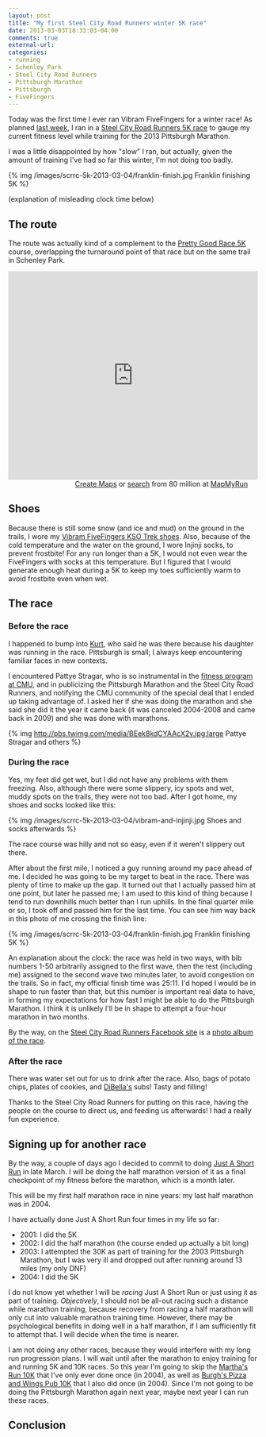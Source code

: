 ```yaml
---
layout: post
title: "My first Steel City Road Runners winter 5K race"
date: 2013-03-03T18:33:03-04:00
comments: true
external-url: 
categories: 
- running
- Schenley Park
- Steel City Road Runners
- Pittsburgh Marathon
- Pittsburgh
- FiveFingers
---
```

Today was the first time I ever ran Vibram FiveFingers for a winter race! As planned [last week](/blog/2013/02/24/2013-pittsburgh-marathon-training-progress-since-signing-up-three-weeks-ago/), I ran in a [Steel City Road Runners 5K race](http://www.steelcityrrc.org/scrrcevents?eventId=620982&EventViewMode=2&CalendarViewType=1&SelectedDate=3/16/2013) to gauge my current fitness level while training for the 2013 Pittsburgh Marathon.

I was a little disappointed by how "slow" I ran, but actually, given the amount of training I've had so far this winter, I'm not doing too badly.

{% img /images/scrrc-5k-2013-03-04/franklin-finish.jpg Franklin finishing 5K %}

(explanation of misleading clock time below)

<!--more-->

## The route

The route was actually kind of a complement to the [Pretty Good Race 5K](/blog/categories/pretty-good-race/) course, overlapping the turnaround point of that race but on the same trail in Schenley Park.

<iframe id="mapmyfitness_route" src="http://www.mapmyrun.com/routes/view/embedded/176780548?width=560&height=400&&line_color=7f0000ff&distance_markers=1&map_mode=TERRAIN" height="420px" width="100%" frameborder="0"></iframe><div style="text-align: right; padding-right: 20px;"><a target="_blank" href="http://mapmyrun.com/routes/create/">Create Maps</a> or <a target="_blank" href="http://mapmyrun.com/routes/">search</a> from 80 million at <a href="http://mapmyrun.com">MapMyRun</a></div>

## Shoes

Because there is still some snow (and ice and mud) on the ground in the trails, I wore my [Vibram FiveFingers KSO Trek shoes](/blog/2012/08/28/five-reasons-we-just-stocked-up-on-vibram-fivefingers-kso-trek-shoes/). Also, because of the cold temperature and the water on the ground, I wore Injinji socks, to prevent frostbite! For any run longer than a 5K, I would not even wear the FiveFingers with socks at this temperature. But I figured that I would generate enough heat during a 5K to keep my toes sufficiently warm to avoid frostbite even when wet.

## The race

### Before the race

I happened to bump into [Kurt](/blog/2013/02/20/pittsburgh-chess-club-championship-2013-round-6-winning-as-black-like-a-madman/), who said he was there because his daughter was running in the race. Pittsburgh is small; I always keep encountering familiar faces in new contexts.

I encountered Pattye Stragar, who is so instrumental in the [fitness program at CMU](/blog/2012/02/08/public-shame-a-great-way-to-maintain-a-habit/), and in publicizing the Pittsburgh Marathon and the Steel City Road Runners, and notifying the CMU community of the special deal that I ended up taking advantage of. I asked her if she was doing the marathon and she said she did it the year it came back (it was canceled 2004-2008 and came back in 2009) and she was done with marathons.

{% img http://pbs.twimg.com/media/BEek8kdCYAAcX2v.jpg:large Pattye Stragar and others %}

### During the race

Yes, my feet did get wet, but I did not have any problems with them freezing. Also, although there were some slippery, icy spots and wet, muddy spots on the trails, they were not too bad. After I got home, my shoes and socks looked like this:

{% img /images/scrrc-5k-2013-03-04/vibram-and-injinji.jpg Shoes and socks afterwards %}

The race course was hilly and not so easy, even if it weren't slippery out there.

After about the first mile, I noticed a guy running around my pace ahead of me. I decided he was going to be my target to beat in the race. There was plenty of time to make up the gap. It turned out that I actually passed him at one point, but later he passed me; I am used to this kind of thing because I tend to run downhills much better than I run uphills. In the final quarter mile or so, I took off and passed him for the last time. You can see him way back in this photo of me crossing the finish line:

{% img /images/scrrc-5k-2013-03-04/franklin-finish.jpg Franklin finishing 5K %}

An explanation about the clock: the race was held in two ways, with bib numbers 1-50 arbitrarily assigned to the first wave, then the rest (including me) assigned to the second wave two minutes later, to avoid congestion on the trails. So in fact, my official finish time was 25:11. I'd hoped I would be in shape to run faster than that, but this number is important real data to have, in forming my expectations for how fast I might be able to do the Pittsburgh Marathon. I think it is unlikely I'll be in shape to attempt a four-hour marathon in two months.

By the way, on the [Steel City Road Runners Facebook site](http://www.facebook.com/steelcityrrc) is a [photo album of the race](http://www.facebook.com/media/set/?set=a.419910474770437.1073741825.391728257588659&type=1).

### After the race

There was water set out for us to drink after the race. Also, bags of potato chips, plates of cookies, and [DiBella's](http://www.dibellas.com/) subs! Tasty and filling!

Thanks to the Steel City Road Runners for putting on this race, having the people on the course to direct us, and feeding us afterwards! I had a really fun experience.

## Signing up for another race

By the way, a couple of days ago I decided to commit to doing [Just A Short Run](http://eliterunners.com/just-a-short-run/) in late March. I will be doing the half marathon version of it as a final checkpoint of my fitness before the marathon, which is a month later.

This will be my first half marathon race in nine years: my last half marathon was in 2004.

I have actually done Just A Short Run four times in my life so far:

- 2001: I did the 5K
- 2002: I did the half marathon (the course ended up actually a bit long)
- 2003: I attempted the 30K as part of training for the 2003 Pittsburgh Marathon, but I was very ill and dropped out after running around 13 miles (my only DNF)
- 2004: I did the 5K

I do not know yet whether I will be *racing* Just A Short Run or just using it as part of training. *Objectively*, I should not be all-out racing such a distance while marathon training, because recovery from racing a half marathon will only cut into valuable marathon training time. However, there may be psychological benefits in doing well in a half marathon, if I am sufficiently fit to attempt that. I will decide when the time is nearer.

I am not doing any other races, because they would interfere with my long run progression plans. I will wait until after the marathon to enjoy training for and running 5K and 10K races. So this year I'm going to skip the [Martha's Run 10K](http://www.marthadixon.org/) that I've only ever done once (in 2004), as well as [Burgh's Pizza and Wings Pub 10K](http://www.montourtrail.org/events/displayevent.asp?id=1) that I also did once (in 2004). Since I'm not going to be doing the Pittsburgh Marathon again next year, maybe next year I can run these races.

## Conclusion

